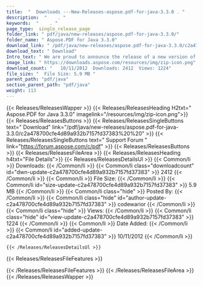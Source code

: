 ```yaml
---
title:  "  Downloads ---New-Releases-aspose.pdf-for-java-3.3.0 . " 
description:  "    . " 
keywords:  "    . " 
page_type:  single_release_page
folder_link: " pdf/java/new-releases/aspose.pdf-for-java-3.3.0/"
folder_name: " Aspose.PDF for Java 3.3.0"
download_link: " /pdf/java/new-releases/aspose.pdf-for-java-3.3.0/c2a478700cfe4d89a932b7157fd37383"
download_text: " Download"
Intro_text: " We are proud to announce the release of a new version of Aspose.Pdf for Java 3.3..."
image_link: " https://downloads.aspose.com/resources/img/zip-icon.png"
download_count: "   10/11/2012  Downloads: 2412  Views: 1224"
file_size: "  File Size: 5.9 MB "
parent_path: "pdf/java"
section_parent_path: "pdf/java"
weight: 113 
---
```


{{< Releases/ReleasesWapper >}}
  {{< Releases/ReleasesHeading H2txt=" Aspose.PDF for Java 3.3.0" imagelink="/resources/img/zip-icon.png">}}
  {{< Releases/ReleasesButtons >}}
    {{< Releases/ReleasesSingleButtons text=" Download" link="/pdf/java/new-releases/aspose.pdf-for-java-3.3.0/c2a478700cfe4d89a932b7157fd37383%20%20" >}}
    {{< Releases/ReleasesSingleButtons text=" Support Forum " link="https://forum.aspose.com/c/pdf" >}}
  {{< Releases/ReleasesButtons >}}
  {{< Releases/ReleasesFileArea >}}
    {{< Releases/ReleasesHeading h4txt="File Details">}}
    {{< Releases/ReleasesDetailsUl >}}
            {{< Common/li  >}} Downloads: {{< /Common/li >}} 
      {{< Common/li class="downloadcount" id="dwn-update-c2a478700cfe4d89a932b7157fd37383" >}} 2412 {{< /Common/li >}} 
      {{< Common/li  >}} File Size: {{< /Common/li >}} 
      {{< Common/li id="size-update-c2a478700cfe4d89a932b7157fd37383" >}} 5.9 MB {{< /Common/li >}} 
      {{< Common/li  class="hide" >}} Posted By: {{< /Common/li >}} 
      {{< Common/li class="hide" id="author-update-c2a478700cfe4d89a932b7157fd37383" >}} codewarior {{< /Common/li >}} 
      {{< Common/li class="hide"  >}} Views: {{< /Common/li >}} 
      {{< Common/li class="hide" id="view-update-c2a478700cfe4d89a932b7157fd37383" >}} 1224 {{< /Common/li >}} 
      {{< Common/li  >}} Date Added: {{< /Common/li >}} 
      {{< Common/li id="added-update-c2a478700cfe4d89a932b7157fd37383" >}} 10/11/2012 {{< /Common/li >}} 

    {{< /Releases/ReleasesDetailsUl >}}

  {{< Releases/ReleasesFileFeatures >}}
      
  {{< /Releases/ReleasesFileFeatures >}}
 {{< /Releases/ReleasesFileArea >}}
{{< /Releases/ReleasesWapper >}}


